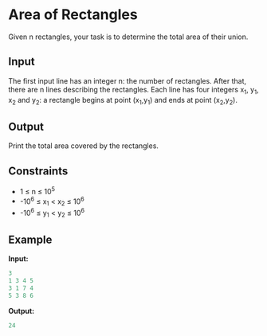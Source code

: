 # Area of Rectangles  

Given n rectangles, your task is to determine the total area of their union.

## Input

The first input line has an integer n: the number of rectangles.
After that, there are n lines describing the rectangles. Each line has four integers x<sub>1</sub>, y<sub>1</sub>, x<sub>2</sub> and y<sub>2</sub>: a rectangle begins at point (x<sub>1</sub>,y<sub>1</sub>) and ends at point (x<sub>2</sub>,y<sub>2</sub>).

## Output

Print the total area covered by the rectangles.

## Constraints

* 1 &le; n  &le; 10<sup>5</sup>
* -10<sup>6</sup> &le; x<sub>1</sub> &lt; x<sub>2</sub>  &le; 10<sup>6</sup>
* -10<sup>6</sup> &le; y<sub>1</sub> &lt; y<sub>2</sub>  &le; 10<sup>6</sup>





## Example

**Input:**
```c++
3
1 3 4 5
3 1 7 4
5 3 8 6
```

**Output:**
```c++
24
```  
